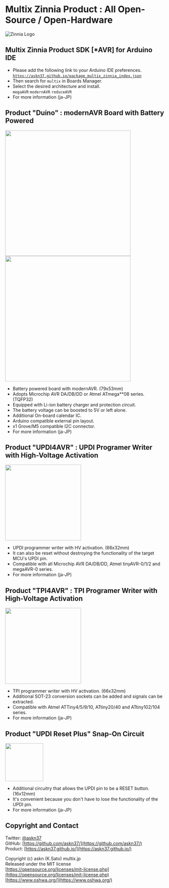 # Multix Zinnia Product : All Open-Source / Open-Hardware

![Zinnia Logo](Zinnia_Logo.png)

## Multix Zinnia Product SDK [*AVR] for Arduino IDE

- Please add the following link to your Arduino IDE preferences.\
  [`https://askn37.github.io/package_multix_zinnia_index.json`](https://askn37.github.io/package_multix_zinnia_index.json)
- Then search for `multix` in Boards Manager.
- Select the desired architecture and install.\
  `megaAVR` `modernAVR` `reduceAVR`
- For more information (ja-JP)

## Product "Duino" : modernAVR Board with Battery Powered

[<img src="product/Duino/2220_Zinnia-Duino-MZD2211B/Zinnia-Duino-MZD2211B_top.svg" width="397">](https://askn37.github.io/product/Duino/2220_Zinnia-Duino-MZD2211B/Zinnia-Duino-MZD2211B_top.svg)
[<img src="product/Duino/2220_Zinnia-Duino-MZD2211B/Zinnia-Duino-MZD2211B_bottom.svg" width="397">](https://askn37.github.io/product/Duino/2220_Zinnia-Duino-MZD2211B/Zinnia-Duino-MZD2211B_bottom.svg)

- Battery powered board with modernAVR. (79x53mm)
- Adopts Microchip AVR DA/DB/DD or Atmel ATmega**08 series. (TQFP32)
- Equipped with Li-ion battery charger and protection circuit.
- The battery voltage can be boosted to 5V or left alone.
- Additional On-board calendar IC.
- Arduino compatible external pin layout.
- x1 Grove/M5 compatible I2C connector.
- For more information (ja-JP)

## Product "UPDI4AVR" : UPDI Programer Writer with High-Voltage Activation

[<img src="product/UPDI4AVR/2221_Zinnia-UPDI4AVRF-MZU2216B/Zinnia-UPDI4AVRF-MZU2216B_top.svg" width="240">](https://askn37.github.io/product/UPDI4AVR/2221_Zinnia-UPDI4AVRF-MZU2216B/Zinnia-UPDI4AVRF-MZU2216B_top.svg)

- UPDI programmer writer with HV activation. (66x32mm)
- It can also be reset without destroying the functionality of the target MCU's UPDI pin.
- Compatible with all Microchip AVR DA/DB/DD, Atmel tinyAVR-0/1/2 and megaAVR-0 series.
- For more information (ja-JP)

## Product "TPI4AVR" : TPI Programer Writer with High-Voltage Activation

[<img src="product/TPI4AVR/2222_Zinnia-TPI4AVRF-MZU2217B/Zinnia-TPI4AVRF-MZU2217B_top.svg" width="240">](https://askn37.github.io/product/TPI4AVR/2222_Zinnia-TPI4AVRF-MZU2217B/Zinnia-TPI4AVRF-MZU2217B_top.svg)

- TPI programmer writer with HV activation. (66x32mm)
- Additional SOT-23 conversion sockets can be added and signals can be extracted.
- Compatible with Atmel ATTiny4/5/9/10, ATtiny20/40 and ATtiny102/104 series.
- For more information (ja-JP)

## Product "UPDI Reset Plus" Snap-On Circuit

[<img src="product/URP/2213_Zinnia-URP-MZU2213A/Zinnia-URP-MZU2213A_top.svg" width="120">](https://askn37.github.io/product/URP/2213_Zinnia-URP-MZU2213A/Zinnia-URP-MZU2213A_top.svg)

- Additional circuitry that allows the UPDI pin to be a RESET button. (16x12mm)
- It's convenient because you don't have to lose the functionality of the UPDI pin.
- For more information (ja-JP)

## Copyright and Contact

Twitter: [@askn37](https://twitter.com/askn37) \
GitHub: [https://github.com/askn37/](https://github.com/askn37/) \
Product: [https://askn37.github.io/](https://askn37.github.io/)

Copyright (c) askn (K.Sato) multix.jp \
Released under the MIT license \
[https://opensource.org/licenses/mit-license.php](https://opensource.org/licenses/mit-license.php) \
[https://www.oshwa.org/](https://www.oshwa.org/)
